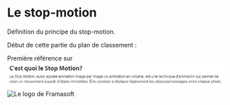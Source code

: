 # Le stop-motion

Définition du principe du stop-motion.

Début de cette partie du plan de classement :

Première référence sur 
![Le Monde du stop-motion](/images/mondedustopmotion.JPG "Le monde du stop-motion")
![Le logo de Framasoft](https://framasoft.org/nav/img/logo.png "Un bien beau logo !")
